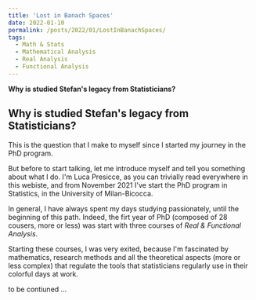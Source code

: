 ```yaml
---
title: 'Lost in Banach Spaces'
date: 2022-01-10
permalink: /posts/2022/01/LostInBanachSpaces/
tags:
  - Math & Stats
  - Mathematical Analysis
  - Real Analysis
  - Functional Analysis
---
```


**Why is studied Stefan's legacy from Statisticians?**

Why is studied Stefan's legacy from Statisticians?
------
This is the question that I make to myself since I started my journey in the PhD program.

But before to start talking, let me introduce myself and tell you something about what I do.
I'm Luca Presicce, as you can trivially read everywhere in this webiste, and from November 2021 I've start the PhD program in Statistics, in the University of Milan-Bicocca.

In general, I have always spent my days studying passionately, until the beginning of this path. Indeed, the firt year of PhD (composed of 28 cousers, more or less) was start with three courses of *Real & Functional Analysis*. 

Starting these courses, I was very exited, because I'm fascinated by mathematics, research methods and all the theoretical aspects (more or less complex) that regulate the tools that statisticians regularly use in their colorful days at work.

to be contiuned ...
